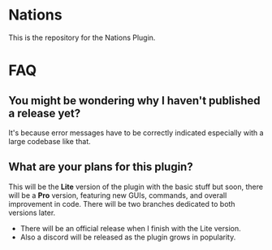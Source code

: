 # Nations
This is the repository for the Nations Plugin.

# FAQ
## You might be wondering why I haven't published a release yet?
It's because error messages have to be correctly indicated especially
with a large codebase like that.

## What are your plans for this plugin?
This will be the **Lite** version of the plugin with the basic stuff but
soon, there will be a **Pro** version, featuring new GUIs, commands, and
overall improvement in code. There will be two branches dedicated to both
versions later.

- There will be an official release when I finish with the Lite version.
- Also a discord will be released as the plugin grows in popularity.
